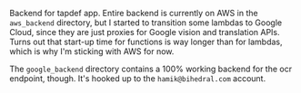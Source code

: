 Backend for tapdef app. Entire backend is currently on AWS in the `aws_backend` directory, but I started to transition some lambdas to Google Cloud, since they are just proxies for Google vision and translation APIs. Turns out that start-up time for functions is way longer than for lambdas, which is why I'm sticking with AWS for now.

The `google_backend` directory contains a 100% working backend for the ocr endpoint, though. It's hooked up to the `hamik@bihedral.com` account.
